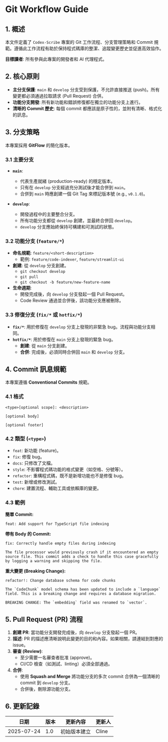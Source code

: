 # Git Workflow Guide

## 1. 概述

本文件定義了 `Codex-Scribe` 專案的 Git 工作流程、分支管理策略和 Commit 規範。遵循此工作流程有助於保持程式碼庫的整潔、追蹤變更歷史並促進高效協作。

**目標讀者**: 所有參與此專案的開發者和 AI 代理程式。

## 2. 核心原則

- **主分支保護**: `main` 和 `develop` 分支受到保護，不允許直接推送 (push)。所有變更都必須通過拉取請求 (Pull Request) 合併。
- **功能分支開發**: 所有新功能和錯誤修復都在獨立的功能分支上進行。
- **清晰的 Commit 歷史**: 每個 commit 都應該是原子性的，並附有清晰、格式化的訊息。

## 3. 分支策略

本專案採用 **GitFlow** 的簡化版本。

### 3.1 主要分支

- **`main`**:
    - 代表生產就緒 (production-ready) 的穩定版本。
    - 只有在 `develop` 分支經過充分測試後才能合併到 `main`。
    - 合併到 `main` 時應創建一個 Git Tag 來標記版本號 (e.g., `v0.1.0`)。

- **`develop`**:
    - 開發過程中的主要整合分支。
    - 所有功能分支都從 `develop` 創建，並最終合併回 `develop`。
    - `develop` 分支應始終保持可構建和可測試的狀態。

### 3.2 功能分支 (`feature/*`)

- **命名規範**: `feature/<short-description>`
    - 範例: `feature/code-indexer`, `feature/streamlit-ui`
- **創建**: 從 `develop` 分支創建。
    - `git checkout develop`
    - `git pull`
    - `git checkout -b feature/new-feature-name`
- **生命週期**:
    - 開發完成後，向 `develop` 分支發起一個 Pull Request。
    - Code Review 通過並合併後，該功能分支應被刪除。

### 3.3 修復分支 (`fix/*` 或 `hotfix/*`)

- **`fix/*`**: 用於修復在 `develop` 分支上發現的非緊急 bug。流程與功能分支相同。
- **`hotfix/*`**: 用於修復在 `main` 分支上發現的緊急 bug。
    - **創建**: 從 `main` 分支創建。
    - **合併**: 完成後，必須同時合併回 `main` 和 `develop` 分支。

## 4. Commit 訊息規範

本專案遵循 **Conventional Commits** 規範。

### 4.1 格式

```
<type>[optional scope]: <description>

[optional body]

[optional footer]
```

### 4.2 類型 (`<type>`)

- `feat`: 新功能 (feature)。
- `fix`: 修復 bug。
- `docs`: 只修改了文檔。
- `style`: 不影響程式碼功能的格式變更（如空格、分號等）。
- `refactor`: 重構程式碼，既不是新增功能也不是修復 bug。
- `test`: 新增或修改測試。
- `chore`: 建置流程、輔助工具或依賴庫的變更。

### 4.3 範例

**簡單 Commit:**
```
feat: Add support for TypeScript file indexing
```

**帶有 Body 的 Commit:**
```
fix: Correctly handle empty files during indexing

The file processor would previously crash if it encountered an empty
source file. This commit adds a check to handle this case gracefully
by logging a warning and skipping the file.
```

**重大變更 (Breaking Change):**
```
refactor!: Change database schema for code chunks

The `CodeChunk` model schema has been updated to include a `language`
field. This is a breaking change and requires a database migration.

BREAKING CHANGE: The `embedding` field was renamed to `vector`.
```

## 5. Pull Request (PR) 流程

1.  **創建 PR**: 當功能分支開發完成後，向 `develop` 分支發起一個 PR。
2.  **描述**: PR 的描述應清晰說明此變更的目的和內容。如果相關，請連結到對應的 issue。
3.  **審查 (Review)**:
    - 至少需要一名審查者批准 (approve)。
    - CI/CD 檢查（如測試、linting）必須全部通過。
4.  **合併**:
    - 使用 **Squash and Merge** 將功能分支的多次 commit 合併為一個清晰的 commit 到 `develop` 分支。
    - 合併後，刪除源功能分支。

## 6. 更新記錄

| 日期       | 版本 | 更新內容           | 更新人 |
|------------|------|--------------------|--------|
| 2025-07-24 | 1.0  | 初始版本建立       | Cline  |

